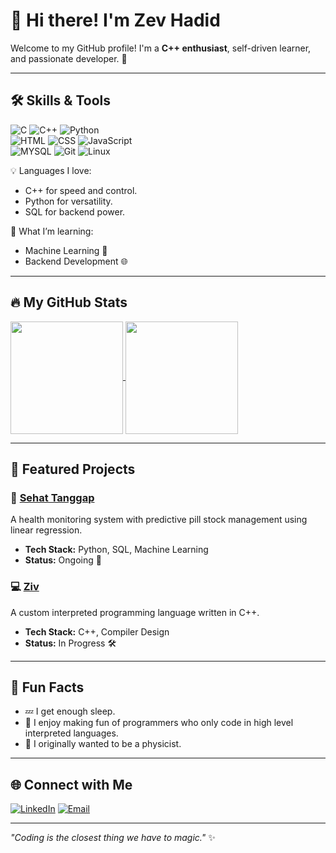 # 👋 Hi there! I'm Zev Hadid 

Welcome to my GitHub profile! I'm a **C++ enthusiast**, self-driven learner, and passionate developer. 🚀

---

## 🛠️ Skills & Tools

![C](https://img.shields.io/badge/-C-00599C?style=flat-square&logo=cplusplus&logoColor=white)
![C++](https://img.shields.io/badge/-C++-00599C?style=flat-square&logo=cplusplus&logoColor=white)
![Python](https://img.shields.io/badge/-Python-3776AB?style=flat-square&logo=python&logoColor=white)
<br>
![HTML](https://img.shields.io/badge/-HTML-00599C?style=flat-square&logo=cplusplus&logoColor=white)
![CSS](https://img.shields.io/badge/-CSS-00599C?style=flat-square&logo=cplusplus&logoColor=white)
![JavaScript](https://img.shields.io/badge/-JavaScript-F7DF1E?style=flat-square&logo=javascript&logoColor=black)
<br>
![MYSQL](https://img.shields.io/badge/-MYSQL-4479A1?style=flat-square&logo=mysql&logoColor=white)
![Git](https://img.shields.io/badge/-Git-F05032?style=flat-square&logo=git&logoColor=white)
![Linux](https://img.shields.io/badge/-Linux-FCC624?style=flat-square&logo=linux&logoColor=black)

💡 Languages I love:
- C++ for speed and control.
- Python for versatility.
- SQL for backend power.

🧠 What I’m learning:
- Machine Learning 🤖
- Backend Development 🌐

---

## 🔥 My GitHub Stats

<a href="https://github.com/ZevHadid">
  <img height=180 align="center" src="https://github-readme-stats.vercel.app/api?username=ZevHadid&show_icons=true&theme=radical" />
</a>
<a href="https://github.com/ZevHadid">
  <img height=180 align="center" src="https://github-readme-stats.vercel.app/api/top-langs?username=ZevHadid&layout=compact&langs_count=8&theme=radical" />
</a>

---

## 💼 Featured Projects

### 🏥 [Sehat Tanggap](https://github.com/ZevHadid/Sehat_Tanggap)
A health monitoring system with predictive pill stock management using linear regression.
- **Tech Stack:** Python, SQL, Machine Learning
- **Status:** Ongoing 🔄

### 💻 [Ziv](https://github.com/ZevHadid/Ziv)
A custom interpreted programming language written in C++.
- **Tech Stack:** C++, Compiler Design
- **Status:** In Progress 🛠️

---

## 🌟 Fun Facts

- 💤 I get enough sleep.
- 💢 I enjoy making fun of programmers who only code in high level interpreted languages.
- 🚀 I originally wanted to be a physicist.

---

## 🌐 Connect with Me

[![LinkedIn](https://img.shields.io/badge/-LinkedIn-0077B5?style=flat-square&logo=linkedin&logoColor=white)](https://www.linkedin.com/in/zev-hadid-s-a513b3298/)
[![Email](https://img.shields.io/badge/-Email-D14836?style=flat-square&logo=gmail&logoColor=white)](mailto:zevhadid@gmail.com)

---

_"Coding is the closest thing we have to magic."_ ✨
